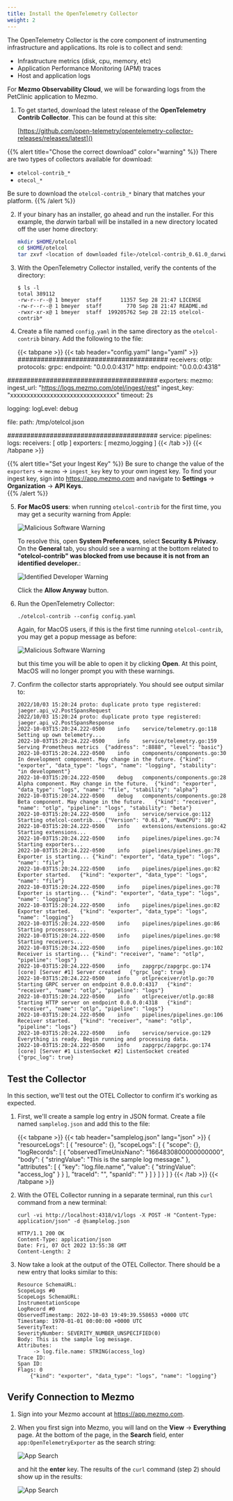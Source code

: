 ```yaml
---
title: Install the OpenTelemetry Collector
weight: 2
---
```


The OpenTelemetry Collector is the core component of instrumenting infrastructure and applications.  Its role is to collect and send:

* Infrastructure metrics (disk, cpu, memory, etc)
* Application Performance Monitoring (APM) traces
* Host and application logs

For **Mezmo Observability Cloud**, we will be forwarding logs from the PetClinic application to Mezmo.

1. To get started, download the latest release of the **OpenTelemetry Contrib Collector**.  This can be found at this site:

    [https://github.com/open-telemetry/opentelemetry-collector-releases/releases/latest]()

{{% alert title="Chose the correct download" color="warning" %}}
There are two types of collectors available for download:
* `otelcol-contrib_*`
* `otecol_*`

Be sure to download the `otelcol-contrib_*` binary that matches your platform.
{{% /alert %}}

2. If your binary has an installer, go ahead and run the installer.  For this example, the *darwin* tarball will be installed in a new directory located off the user home directory:
    
    ```sh
   mkdir $HOME/otelcol
   cd $HOME/otelcol
   tar zxvf <location of downloaded file>/otelcol-contrib_0.61.0_darwin_arm64.tar.gz
    ```

3. With the OpenTelemetry Collector installed, verify the contents of the directory:

    ```shell
    $ ls -l
    total 389112
    -rw-r--r--@ 1 bmeyer  staff      11357 Sep 28 21:47 LICENSE
    -rw-r--r--@ 1 bmeyer  staff        770 Sep 28 21:47 README.md
    -rwxr-xr-x@ 1 bmeyer  staff  199205762 Sep 28 22:15 otelcol-contrib*
    ```

4. Create a file named `config.yaml` in the same directory as the `otelcol-contrib` binary.  Add the following to the file:

    {{< tabpane >}}
    {{< tab header="config.yaml" lang="yaml" >}}
#######################################
receivers:
  otlp:
    protocols:
      grpc:
        endpoint: "0.0.0.0:4317"
      http:
        endpoint: "0.0.0.0:4318"

#######################################
exporters:
  mezmo:
    ingest_url: "https://logs.mezmo.com/otel/ingest/rest"
    ingest_key: "xxxxxxxxxxxxxxxxxxxxxxxxxxxxxxxx"
    timeout: 2s

  logging:
    logLevel: debug

  file:
    path: /tmp/otelcol.json

#######################################
service:
  pipelines:
    logs:
      receivers: [ otlp ]
      exporters: [ mezmo,logging ]
    {{< /tab >}}
    {{< /tabpane >}}
   
{{% alert title="Set your Ingest Key" %}}
Be sure to change the value of the `exporters` &rarr; `mezmo` &rarr; `ingest_key` key to your own ingest key.  To find your ingest key,
sign into https://app.mezmo.com and navigate to **Settings** &rarr; **Organization** &rarr; **API Keys**.  
{{% /alert %}}

5. **For MacOS users**: when running `otelcol-contrib` for the first time, you may get a security warning from Apple:

    ![Malicious Software Warning](../../images/macos-otel-security1.png)

    To resolve this, open **System Preferences**, select **Security & Privacy**.  On the **General** tab, you should see a warning at the bottom related to **"otelcol-contrib" was blocked from use because it is not from an identified developer.**:

   ![Identified Developer Warning](../../images/macos-otel-security2.png)

    Click the **Allow Anyway** button.

6. Run the OpenTelemetry Collector:

    ```shell
    ./otelcol-contrib --config config.yaml
    ```
   
    Again, for MacOS users, if this is the first time running `otelcol-contrib`, you may get a popup message as before:

   ![Malicious Software Warning](../../images/macos-otel-security3.png)

    but this time you will be able to open it by clicking **Open**.  At this point, MacOS will no longer prompt you with these warnings.

7. Confirm the collector starts appropriately.  You should see output similar to:

    ```
    2022/10/03 15:20:24 proto: duplicate proto type registered: jaeger.api_v2.PostSpansRequest
    2022/10/03 15:20:24 proto: duplicate proto type registered: jaeger.api_v2.PostSpansResponse
    2022-10-03T15:20:24.222-0500	info	service/telemetry.go:118	Setting up own telemetry...
    2022-10-03T15:20:24.222-0500	info	service/telemetry.go:159	Serving Prometheus metrics	{"address": ":8888", "level": "basic"}
    2022-10-03T15:20:24.222-0500	info	components/components.go:30	In development component. May change in the future.	{"kind": "exporter", "data_type": "logs", "name": "logging", "stability": "in development"}
    2022-10-03T15:20:24.222-0500	debug	components/components.go:28	Alpha component. May change in the future.	{"kind": "exporter", "data_type": "logs", "name": "file", "stability": "alpha"}
    2022-10-03T15:20:24.222-0500	debug	components/components.go:28	Beta component. May change in the future.	{"kind": "receiver", "name": "otlp", "pipeline": "logs", "stability": "beta"}
    2022-10-03T15:20:24.222-0500	info	service/service.go:112	Starting otelcol-contrib...	{"Version": "0.61.0", "NumCPU": 10}
    2022-10-03T15:20:24.222-0500	info	extensions/extensions.go:42	Starting extensions...
    2022-10-03T15:20:24.222-0500	info	pipelines/pipelines.go:74	Starting exporters...
    2022-10-03T15:20:24.222-0500	info	pipelines/pipelines.go:78	Exporter is starting...	{"kind": "exporter", "data_type": "logs", "name": "file"}
    2022-10-03T15:20:24.222-0500	info	pipelines/pipelines.go:82	Exporter started.	{"kind": "exporter", "data_type": "logs", "name": "file"}
    2022-10-03T15:20:24.222-0500	info	pipelines/pipelines.go:78	Exporter is starting...	{"kind": "exporter", "data_type": "logs", "name": "logging"}
    2022-10-03T15:20:24.222-0500	info	pipelines/pipelines.go:82	Exporter started.	{"kind": "exporter", "data_type": "logs", "name": "logging"}
    2022-10-03T15:20:24.222-0500	info	pipelines/pipelines.go:86	Starting processors...
    2022-10-03T15:20:24.222-0500	info	pipelines/pipelines.go:98	Starting receivers...
    2022-10-03T15:20:24.222-0500	info	pipelines/pipelines.go:102	Receiver is starting...	{"kind": "receiver", "name": "otlp", "pipeline": "logs"}
    2022-10-03T15:20:24.222-0500	info	zapgrpc/zapgrpc.go:174	[core] [Server #1] Server created	{"grpc_log": true}
    2022-10-03T15:20:24.222-0500	info	otlpreceiver/otlp.go:70	Starting GRPC server on endpoint 0.0.0.0:4317	{"kind": "receiver", "name": "otlp", "pipeline": "logs"}
    2022-10-03T15:20:24.222-0500	info	otlpreceiver/otlp.go:88	Starting HTTP server on endpoint 0.0.0.0:4318	{"kind": "receiver", "name": "otlp", "pipeline": "logs"}
    2022-10-03T15:20:24.222-0500	info	pipelines/pipelines.go:106	Receiver started.	{"kind": "receiver", "name": "otlp", "pipeline": "logs"}
    2022-10-03T15:20:24.222-0500	info	service/service.go:129	Everything is ready. Begin running and processing data.
    2022-10-03T15:20:24.222-0500	info	zapgrpc/zapgrpc.go:174	[core] [Server #1 ListenSocket #2] ListenSocket created	{"grpc_log": true}
    ```

## Test the Collector

In this section, we'll test out the OTEL Collector to confirm it's working as expected.

1. First, we'll create a sample log entry in JSON format. Create a file named `samplelog.json` and add this to the file:

    {{< tabpane >}}
    {{< tab header="samplelog.json" lang="json" >}}
{
    "resourceLogs": [
        {
            "resource": {},
            "scopeLogs": [
                {
                    "scope": {},
                    "logRecords": [
                        {
                            "observedTimeUnixNano": "1664830800000000000",
                            "body": {
                                "stringValue": "This is the sample log message."
                            },
                            "attributes": [
                                {
                                    "key": "log.file.name",
                                    "value": {
                                        "stringValue": "access_log"
                                    }
                                }
                            ],
                            "traceId": "",
                            "spanId": ""
                        }
                    ]
                }
            ]
        }
    ]
}
    {{< /tab >}}
    {{< /tabpane >}}

2. With the OTEL Collector running in a separate terminal, run this `curl` command from a new terminal:

    ```shell
    curl -vi http://localhost:4318/v1/logs -X POST -H "Content-Type: application/json" -d @samplelog.json
    ```
    ```shell
    HTTP/1.1 200 OK
    Content-Type: application/json
    Date: Fri, 07 Oct 2022 13:55:38 GMT
    Content-Length: 2
    ```

3. Now take a look at the output of the OTEL Collector.  There should be a new entry that looks similar to this:

    ```shell
    Resource SchemaURL:
    ScopeLogs #0
    ScopeLogs SchemaURL:
    InstrumentationScope
    LogRecord #0
    ObservedTimestamp: 2022-10-03 19:49:39.558653 +0000 UTC
    Timestamp: 1970-01-01 00:00:00 +0000 UTC
    SeverityText:
    SeverityNumber: SEVERITY_NUMBER_UNSPECIFIED(0)
    Body: This is the sample log message.
    Attributes:
         -> log.file.name: STRING(access_log)
    Trace ID:
    Span ID:
    Flags: 0
        {"kind": "exporter", "data_type": "logs", "name": "logging"}
    ```

## Verify Connection to Mezmo

1. Sign into your Mezmo account at https://app.mezmo.com.
2. When you first sign into Mezmo, you will land on the **View** &rarr; **Everything** page.  At the bottom of the page, in the **Search** field, enter `app:OpenTelemetryExporter` as the search string:

   ![App Search](../../images/search-otel.png)

    and hit the **enter** key.  The results of the `curl` command (step 2) should show up in the results:

   ![App Search](../../images/search-otel-results.png)

